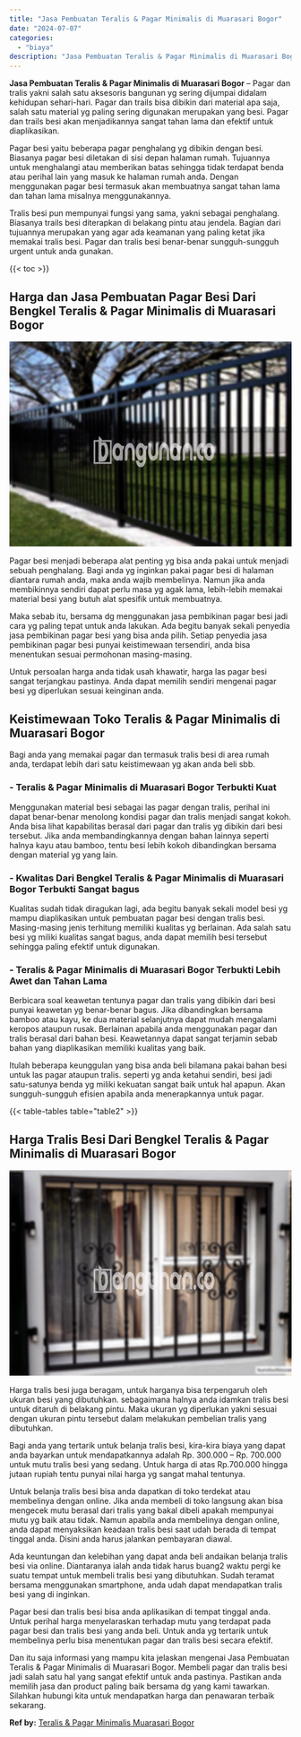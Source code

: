 ```yaml
---
title: "Jasa Pembuatan Teralis & Pagar Minimalis di Muarasari Bogor"
date: "2024-07-07"
categories: 
  - "biaya"
description: "Jasa Pembuatan Teralis & Pagar Minimalis di Muarasari Bogor. Dan itu saja informasi yang mampu kita jelaskan mengenai Jasa Pembuatan Teralis & Pagar Minimali..."
---
```


**Jasa Pembuatan Teralis & Pagar Minimalis di Muarasari Bogor** – Pagar dan tralis yakni salah satu aksesoris bangunan yg sering dijumpai didalam kehidupan sehari-hari. Pagar dan trails bisa dibikin dari material apa saja, salah satu material yg paling sering digunakan merupakan yang besi. Pagar dan trails besi akan menjadikannya sangat tahan lama dan efektif untuk diaplikasikan.

Pagar besi yaitu beberapa pagar penghalang yg dibikin dengan besi. Biasanya pagar besi diletakan di sisi depan halaman rumah. Tujuannya untuk menghalangi atau memberikan batas sehingga tidak terdapat benda atau perihal lain yang masuk ke halaman rumah anda. Dengan menggunakan pagar besi termasuk akan membuatnya sangat tahan lama dan tahan lama misalnya menggunakannya.

Tralis besi pun mempunyai fungsi yang sama, yakni sebagai penghalang. Biasanya trails besi diterapkan di belakang pintu atau jendela. Bagian dari tujuannya merupakan yang agar ada keamanan yang paling ketat jika memakai tralis besi. Pagar dan tralis besi benar-benar sungguh-sungguh urgent untuk anda gunakan.

{{< toc >}}

## Harga dan Jasa Pembuatan Pagar Besi Dari Bengkel Teralis & Pagar Minimalis di Muarasari Bogor

![Jasa Pembuatan Teralis & Pagar Minimalis di Muarasari Bogor](/images/pagar-minimalis-murah-68.png)

Pagar besi menjadi beberapa alat penting yg bisa anda pakai untuk menjadi sebuah penghalang. Bagi anda yg inginkan pakai pagar besi di halaman diantara rumah anda, maka anda wajib membelinya. Namun jika anda membikinnya sendiri dapat perlu masa yg agak lama, lebih-lebih memakai material besi yang butuh alat spesifik untuk membuatnya.

Maka sebab itu, bersama dg menggunakan jasa pembikinan pagar besi jadi cara yg paling tepat untuk anda lakukan. Ada begitu banyak sekali penyedia jasa pembikinan pagar besi yang bisa anda pilih. Setiap penyedia jasa pembikinan pagar besi punyai keistimewaan tersendiri, anda bisa menentukan sesuai permohonan masing-masing.

Untuk persoalan harga anda tidak usah khawatir, harga las pagar besi sangat terjangkau pastinya. Anda dapat memilih sendiri mengenai pagar besi yg diperlukan sesuai keinginan anda.

## Keistimewaan Toko Teralis & Pagar Minimalis di Muarasari Bogor

Bagi anda yang memakai pagar dan termasuk tralis besi di area rumah anda, terdapat lebih dari satu keistimewaan yg akan anda beli sbb.

### \- Teralis & Pagar Minimalis di Muarasari Bogor Terbukti Kuat

Menggunakan material besi sebagai las pagar dengan tralis, perihal ini dapat benar-benar menolong kondisi pagar dan tralis menjadi sangat kokoh. Anda bisa lihat kapabilitas berasal dari pagar dan tralis yg dibikin dari besi tersebut. Jika anda membandingkannya dengan bahan lainnya seperti halnya kayu atau bamboo, tentu besi lebih kokoh dibandingkan bersama dengan material yg yang lain.

### \- Kwalitas Dari Bengkel Teralis & Pagar Minimalis di Muarasari Bogor Terbukti Sangat bagus

Kualitas sudah tidak diragukan lagi, ada begitu banyak sekali model besi yg mampu diaplikasikan untuk pembuatan pagar besi dengan tralis besi. Masing-masing jenis terhitung memiliki kualitas yg berlainan. Ada salah satu besi yg miliki kualitas sangat bagus, anda dapat memilih besi tersebut sehingga paling efektif untuk digunakan.

### \- Teralis & Pagar Minimalis di Muarasari Bogor Terbukti Lebih Awet dan Tahan Lama

Berbicara soal keawetan tentunya pagar dan tralis yang dibikin dari besi punyai keawetan yg benar-benar bagus. Jika dibandingkan bersama bamboo atau kayu, ke dua material selanjutnya dapat mudah mengalami keropos ataupun rusak. Berlainan apabila anda menggunakan pagar dan tralis berasal dari bahan besi. Keawetannya dapat sangat terjamin sebab bahan yang diaplikasikan memiliki kualitas yang baik.

Itulah beberapa keunggulan yang bisa anda beli bilamana pakai bahan besi untuk las pagar ataupun tralis. seperti yg anda ketahui sendiri, besi jadi satu-satunya benda yg miliki kekuatan sangat baik untuk hal apapun. Akan sungguh-sungguh efisien apabila anda menerapkannya untuk pagar.

{{< table-tables table="table2" >}}

## Harga Tralis Besi Dari Bengkel Teralis & Pagar Minimalis di Muarasari Bogor

![Jasa Pembuatan Teralis & Pagar Minimalis di Muarasari Bogor](/images/teralis-minimalis-murah-14.png)

Harga tralis besi juga beragam, untuk harganya bisa terpengaruh oleh ukuran besi yang dibutuhkan. sebagaimana halnya anda idamkan tralis besi untuk ditaruh di belakang pintu. Maka ukuran yg diperlukan yakni sesuai dengan ukuran pintu tersebut dalam melakukan pembelian tralis yang dibutuhkan.

Bagi anda yang tertarik untuk belanja tralis besi, kira-kira biaya yang dapat anda bayarkan untuk mendapatkannya adalah Rp. 300.000 – Rp. 700.000 untuk mutu tralis besi yang sedang. Untuk harga di atas Rp.700.000 hingga jutaan rupiah tentu punyai nilai harga yg sangat mahal tentunya.

Untuk belanja tralis besi bisa anda dapatkan di toko terdekat atau membelinya dengan online. Jika anda membeli di toko langsung akan bisa mengecek mutu berasal dari tralis yang bakal dibeli apakah mempunyai mutu yg baik atau tidak. Namun apabila anda membelinya dengan online, anda dapat menyaksikan keadaan tralis besi saat udah berada di tempat tinggal anda. Disini anda harus jalankan pembayaran diawal.

Ada keuntungan dan kelebihan yang dapat anda beli andaikan belanja tralis besi via online. Diantaranya ialah anda tidak harus buang2 waktu pergi ke suatu tempat untuk membeli tralis besi yang dibutuhkan. Sudah teramat bersama menggunakan smartphone, anda udah dapat mendapatkan tralis besi yang di inginkan.

Pagar besi dan tralis besi bisa anda aplikasikan di tempat tinggal anda. Untuk perihal harga menyelaraskan terhadap mutu yang terdapat pada pagar besi dan tralis besi yang anda beli. Untuk anda yg tertarik untuk membelinya perlu bisa menentukan pagar dan tralis besi secara efektif.

Dan itu saja informasi yang mampu kita jelaskan mengenai Jasa Pembuatan Teralis & Pagar Minimalis di Muarasari Bogor. Membeli pagar dan tralis besi jadi salah satu hal yang sangat efektif untuk anda pastinya. Pastikan anda memilih jasa dan product paling baik bersama dg yang kami tawarkan. Silahkan hubungi kita untuk mendapatkan harga dan penawaran terbaik sekarang.

**Ref by:** [Teralis & Pagar Minimalis Muarasari Bogor](https://id.wikipedia.org/wiki/Teralis)
